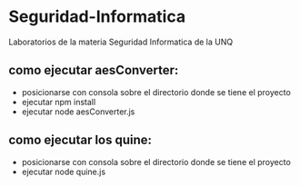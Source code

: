 # Seguridad-Informatica
Laboratorios de la materia Seguridad Informatica de la UNQ


## como ejecutar aesConverter:
- posicionarse con consola sobre el directorio donde se tiene el proyecto
- ejecutar npm install
- ejecutar node aesConverter.js

## como ejecutar los quine:
- posicionarse con consola sobre el directorio donde se tiene el proyecto
- ejecutar node quine.js
